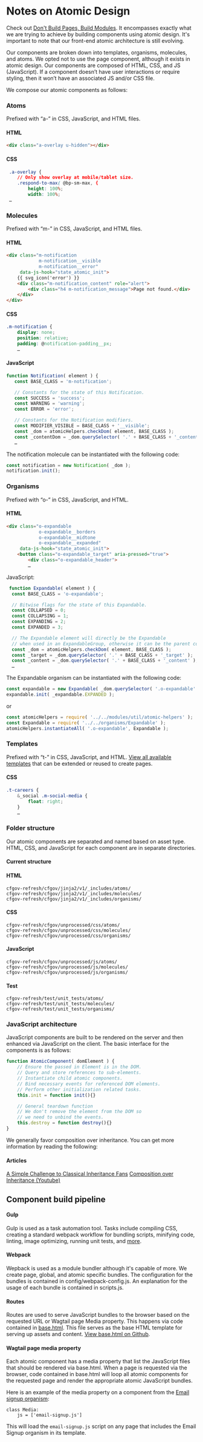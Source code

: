 # Notes on Atomic Design

Check out [Don't Build Pages, Build Modules](https://www.ebaytechblog.com/?p=3113).
It encompasses exactly what we are trying to achieve by building components
using atomic design.
It's important to note that our front-end atomic architecture is still evolving.

Our components are broken down into templates, organisms, molecules, and atoms.
We opted not to use the page component, although it exists in atomic design.
Our components are composed of HTML, CSS, and JS (JavaScript).
If a component doesn’t have user interactions or require styling,
then it won’t have an associated JS and/or CSS file.

We compose our atomic components as follows:

### Atoms

Prefixed with “a-” in CSS, JavaScript, and HTML files.

#### HTML

```html
<div class="a-overlay u-hidden"></div>
```

#### CSS

```css
 .a-overlay {
    // Only show overlay at mobile/tablet size.
    .respond-to-max( @bp-sm-max, {
        height: 100%;
        width: 100%;
 …
```


### Molecules ###

Prefixed with “m-” in CSS, JavaScript, and HTML files.

#### HTML

```html
<div class="m-notification
            m-notification__visible
            m-notification__error"
     data-js-hook="state_atomic_init">
    {{ svg_icon('error') }}
    <div class="m-notification_content" role="alert">
        <div class="h4 m-notification_message">Page not found.</div>
    </div>
</div>
```

#### CSS

```css
.m-notification {
    display: none;
    position: relative;
    padding: @notification-padding__px;
    …
```

#### JavaScript

```javascript
function Notification( element ) {
   const BASE_CLASS = 'm-notification';

   // Constants for the state of this Notification.
   const SUCCESS = 'success';
   const WARNING = 'warning';
   const ERROR = 'error';

   // Constants for the Notification modifiers.
   const MODIFIER_VISIBLE = BASE_CLASS + '__visible';
   const _dom = atomicHelpers.checkDom( element, BASE_CLASS );
   const _contentDom = _dom.querySelector( '.' + BASE_CLASS + '_content' );
   …
```

The notification molecule can be instantiated with the following code:

```javascript
const notification = new Notification( _dom );
notification.init();
```

### Organisms

Prefixed with “o-” in CSS, JavaScript, and HTML.

#### HTML

```html
<div class="o-expandable
            o-expandable__borders
            o-expandable__midtone
            o-expandable__expanded"
     data-js-hook="state_atomic_init">
    <button class="o-expandable_target" aria-pressed="true">
        <div class="o-expandable_header">
        …
```

JavaScript:

```javascript
 function Expandable( element ) {
  const BASE_CLASS = 'o-expandable';

  // Bitwise flags for the state of this Expandable.
  const COLLAPSED = 0;
  const COLLAPSING = 1;
  const EXPANDING = 2;
  const EXPANDED = 3;

  // The Expandable element will directly be the Expandable
  // when used in an ExpandableGroup, otherwise it can be the parent container.
  const _dom = atomicHelpers.checkDom( element, BASE_CLASS );
  const _target = _dom.querySelector( '.' + BASE_CLASS + '_target' );
  const _content = _dom.querySelector( '.' + BASE_CLASS + '_content' );
  …
```

The Expandable organism can be instantiated with the following code:

```javascript
const expandable = new Expandable( _dom.querySelector( '.o-expandable' ) );
expandable.init( _expandable.EXPANDED );
```

or

```javascript
const atomicHelpers = require( '../../modules/util/atomic-helpers' );
const Expandable = require( '../../organisms/Expandable' );
atomicHelpers.instantiateAll( '.o-expandable', Expandable );
```

### Templates

Prefixed with “t-” in CSS, JavaScript, and HTML. [View all available templates](https://github.com/cfpb/cfgov-refresh/tree/master/cfgov/jinja2/v1) that can be extended or reused to create pages.

#### CSS
```css
.t-careers {
    &_social .m-social-media {
        float: right;
    }
    …
```

### Folder structure

Our atomic components are separated and named based on asset type. HTML, CSS, and JavaScript for each component are in separate directories.

#### Current structure

#### HTML
```
cfgov-refresh/cfgov/jinja2/v1/_includes/atoms/
cfgov-refresh/cfgov/jinja2/v1/_includes/molecules/
cfgov-refresh/cfgov/jinja2/v1/_includes/organisms/
```

#### CSS

```
cfgov-refresh/cfgov/unprocessed/css/atoms/
cfgov-refresh/cfgov/unprocessed/css/molecules/
cfgov-refresh/cfgov/unprocessed/css/organisms/
```

#### JavaScript

```
cfgov-refresh/cfgov/unprocessed/js/atoms/
cfgov-refresh/cfgov/unprocessed/js/molecules/
cfgov-refresh/cfgov/unprocessed/js/organisms/
```

#### Test

```
cfgov-refresh/test/unit_tests/atoms/
cfgov-refresh/test/unit_tests/molecules/
cfgov-refresh/test/unit_tests/organisms/
```

### JavaScript architecture

JavaScript components are built to be rendered on the server and then enhanced via JavaScript on the client. The basic interface for the components is as follows:

```javascript
function AtomicComponent( domElement ) {
    // Ensure the passed in Element is in the DOM.
    // Query and store references to sub-elements.
    // Instantiate child atomic components.
    // Bind necessary events for referenced DOM elements.
    // Perform other initialization related tasks.
    this.init = function init(){}

    // General teardown function
    // We don't remove the element from the DOM so
    // we need to unbind the events.
    this.destroy = function destroy(){}
}
```

We generally favor composition over inheritance.
You can get more information by reading the following:

#### Articles

[A Simple Challenge to Classical Inheritance Fans](https://medium.com/javascript-scene/a-simple-challenge-to-classical-inheritance-fans-e78c2cf5eead#.mtrvhcjiw)
[Composition over Inheritance (Youtube)](https://www.youtube.com/watch?v=wfMtDGfHWpA)


## Component build pipeline

#### Gulp

Gulp is used as a task automation tool. Tasks include compiling CSS, creating a standard webpack workflow for bundling scripts, minifying code, linting, image optimizing, running unit tests, and [more](https://github.com/cfpb/cfgov-refresh/tree/master/gulp).

#### Webpack

Wepback is used as a module bundler although it's capable of more.
We create page, global, and atomic specific bundles.
The configuration for the bundles is contained in config/webpack-config.js.
An explanation for the usage of each bundle is contained in scripts.js.

#### Routes

Routes are used to serve JavaScript bundles to the browser based
on the requested URL or Wagtail page Media property.
This happens via code contained in [base.html](https://github.com/cfpb/cfgov-refresh/blob/master/cfgov/jinja2/v1/_layouts/base.html#L236-L285). This file serves as the base HTML template for serving up assets and content. [View base.html on Github](https://github.com/cfpb/cfgov-refresh/blob/master/cfgov/jinja2/v1/_layouts/base.html).

#### Wagtail page media property

Each atomic component has a media property that list the JavaScript files
that should be rendered via base.html.
When a page is requested via the browser, code contained in base.html will
loop all atomic components for the requested page and render
the appropriate atomic JavaScript bundles.

Here is an example of the media property on a component from the [Email signup organism](https://github.com/cfpb/cfgov-refresh/blob/master/cfgov/v1/atomic_elements/organisms.py#L223-L224):

```
class Media:
    js = ['email-signup.js']
```

This will load the `email-signup.js` script on any page that includes the Email Signup organism in its template.
